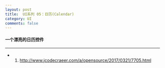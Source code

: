 ```yaml
---
layout: post
title:  UI系列 05：日历(Calendar)
category: UI
comments: false
---
```


#### 一个漂亮的日历控件
 ---
 
 * 1. <http://www.jcodecraeer.com/a/opensource/2017/0321/7705.html>
 
 
 
 
 
 
 
 
 
 
 
 
 
 
 
 
 
 